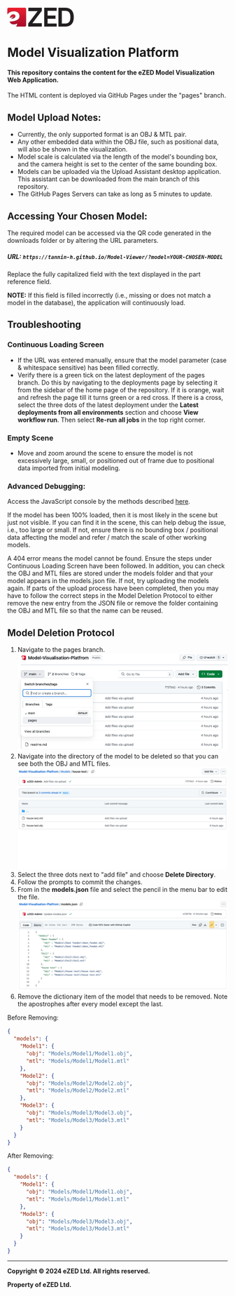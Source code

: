 ![eZED Web Logo](assets/ezed-web-logo.jpeg)

# Model Visualization Platform

#### This repository contains the content for the eZED Model Visualization Web Application.

The HTML content is deployed via GitHub Pages under the "pages" branch.

## Model Upload Notes:

- Currently, the only supported format is an OBJ & MTL pair.
- Any other embedded data within the OBJ file, such as positional data, will also be shown in the visualization.
- Model scale is calculated via the length of the model's bounding box, and the camera height is set to the center of the same bounding box.
- Models can be uploaded via the Upload Assistant desktop application. This assistant can be downloaded from the main branch of this repository.
- The GitHub Pages Servers can take as long as 5 minutes to update.

## Accessing Your Chosen Model:

The required model can be accessed via the QR code generated in the downloads folder or by altering the URL parameters.

##### URL: `https://tannin-h.github.io/Model-Viewer/?model=YOUR-CHOSEN-MODEL`

Replace the fully capitalized field with the text displayed in the part reference field.

**NOTE:** If this field is filled incorrectly (i.e., missing or does not match a model in the database), the application will continuously load.

## Troubleshooting

### Continuous Loading Screen

- If the URL was entered manually, ensure that the model parameter (case & whitespace sensitive) has been filled correctly.
- Verify there is a green tick on the latest deployment of the pages branch. Do this by navigating to the deployments page by selecting it from the sidebar of the home page of the repository. If it is orange, wait and refresh the page till it turns green or a red cross. If there is a cross, select the three dots of the latest deployment under the **Latest deployments from all environments** section and choose **View workflow run**. Then select **Re-run all jobs** in the top right corner.

### Empty Scene

- Move and zoom around the scene to ensure the model is not excessively large, small, or positioned out of frame due to positional data imported from initial modeling.

### Advanced Debugging:

Access the JavaScript console by the methods described [here](https://balsamiq.com/support/faqs/browserconsole/#google-chrome).

If the model has been 100% loaded, then it is most likely in the scene but just not visible. If you can find it in the scene, this can help debug the issue, i.e., too large or small. If not, ensure there is no bounding box / positional data affecting the model and refer / match the scale of other working models.

A 404 error means the model cannot be found. Ensure the steps under Continuous Loading Screen have been followed. In addition, you can check the OBJ and MTL files are stored under the models folder and that your model appears in the models.json file. If not, try uploading the models again. If parts of the upload process have been completed, then you may have to follow the correct steps in the Model Deletion Protocol to either remove the new entry from the JSON file or remove the folder containing the OBJ and MTL file so that the name can be reused.

## Model Deletion Protocol

1. Navigate to the pages branch.![alt text](<assets/Screenshot 2024-02-07 at 4.26.06 PM.png>)
2. Navigate into the directory of the model to be deleted so that you can see both the OBJ and MTL files.![alt text](<assets/Screenshot 2024-02-07 at 4.26.55 PM.png>)
3. Select the three dots next to "add file" and choose **Delete Directory**.
4. Follow the prompts to commit the changes.
5. From in the **models.json** file and select the pencil in the menu bar to edit the file.![alt text](<assets/Screenshot 2024-02-07 at 4.28.07 PM.png>)
6. Remove the dictionary item of the model that needs to be removed. Note the apostrophes after every model except the last.

Before Removing:
```json
{
  "models": {
    "Model1": {
      "obj": "Models/Model1/Model1.obj",
      "mtl": "Models/Model1/Model1.mtl"
    },
    "Model2": {
      "obj": "Models/Model2/Model2.obj",
      "mtl": "Models/Model2/Model2.mtl"
    },
    "Model3": {
      "obj": "Models/Model3/Model3.obj",
      "mtl": "Models/Model3/Model3.mtl"
    }
  }
}

```

After Removing:
```json
{
  "models": {
    "Model1": {
      "obj": "Models/Model1/Model1.obj",
      "mtl": "Models/Model1/Model1.mtl"
    },
    "Model3": {
      "obj": "Models/Model3/Model3.obj",
      "mtl": "Models/Model3/Model3.mtl"
    }
  }
}
```




---

**Copyright © 2024 eZED Ltd. All rights reserved.**

**Property of eZED Ltd.**
